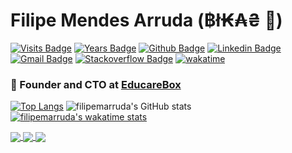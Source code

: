 # Filipe Mendes Arruda (฿ł₭₳₴ 🐍) 
[![Visits Badge](https://badges.pufler.dev/visits/filipemarruda/filipemarruda)](https:filipemarruda.dev)
[![Years Badge](https://badges.pufler.dev/years/filipemarruda)](https:filipemarruda.dev)
[![Github Badge](https://img.shields.io/badge/-Github-white?style=flat&logo=Github&logoColor=black&link=https://github.com/filipemarruda)](https://github.com/filipemarruda)
[![Linkedin Badge](https://img.shields.io/badge/-LinkedIn-blue?style=flat&logo=Linkedin&logoColor=white&link=https://www.linkedin.com/in/filipemarruda/)](https://www.linkedin.com/in/filipemarruda/)
[![Gmail Badge](https://img.shields.io/badge/-Gmail-c14438?style=flat&logo=Gmail&logoColor=white&link=mailto:filipemarruda@gmail.com)](mailto:filipemarruda@gmail.com)
[![Stackoverflow Badge](https://img.shields.io/badge/-stackoverflow-grey?logo=stackoverflow&style=flat&link=https://stackoverflow.com/users/6332574/filipe-mendes)](https://stackoverflow.com/users/6332574/filipe-mendes)
[![wakatime](https://wakatime.com/badge/user/9c824246-473b-4a43-910b-9f25f2afe8a2.svg)](https://wakatime.com/@9c824246-473b-4a43-910b-9f25f2afe8a2)

### 🐍 Founder and CTO at [EducareBox](https://www.agendadigitaleducarebox.com/)



[![Top Langs](https://github-readme-stats.vercel.app/api/top-langs/?username=filipemarruda&layout=compact)](https://github.com/anuraghazra/github-readme-stats)
![filipemarruda's GitHub stats](https://github-readme-stats.vercel.app/api?username=filipemarruda&show_icons=true&theme=radical)
[![filipemarruda's wakatime stats](https://github-readme-stats.vercel.app/api/wakatime?username=filipemarruda&layout=compact)](https://github.com/anuraghazra/github-readme-stats)

<a href="https://github.com/filipemarruda">
  <img align="center" src="https://github-readme-stats.vercel.app/api/top-langs/?username=filipemarruda&layout=compact" />
</a>
<a href="https://github.com/filipemarruda">
  <img align="center" src="https://github-readme-stats.vercel.app/api?username=filipemarruda&show_icons=true&theme=radical" />
</a>
<a href="https://github.com/filipemarruda">
  <img align="center" src="https://github-readme-stats.vercel.app/api/wakatime?username=filipemarruda&layout=compact" />
</a>
